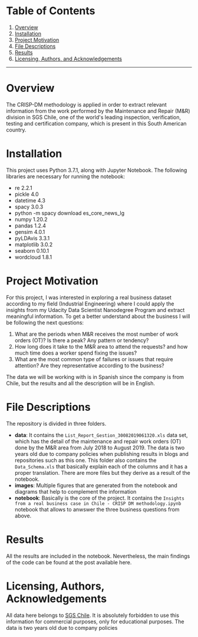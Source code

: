 # Table of Contents

1. [Overview](#overview)
2. [Installation](#installation)
3. [Project Motivation](#motivation)
4. [File Descriptions](#files)
5. [Results](#results)
6. [Licensing, Authors, and Acknowledgements](#licensing)


---

# Overview <a name="overview"></a>

The CRISP-DM methodology is applied in order to extract relevant information from the work performed by the Maintenance and Repair (M&R) division in SGS Chile, one of the world's leading inspection, verification, testing and certification company, which is present in this South American country.

# Installation <a name="installation"></a>

This project uses Python 3.7.1, along with Jupyter Notebook. The following libraries are necessary for running the notebook:
- re 2.2.1
- pickle 4.0
- datetime 4.3
- spacy 3.0.3
- python -m spacy download es_core_news_lg
- numpy 1.20.2
- pandas 1.2.4
- gensim 4.0.1
- pyLDAvis 3.3.1
- matplotlib 3.0.2
- seaborn 0.10.1
- wordcloud 1.8.1

# Project Motivation <a name="motivation"></a>

For this project, I was interested in exploring a real business dataset according to my field (Industrial Engineering) where I could apply the insights from my Udacity Data Scientist Nanodegree Program and extract meaningful information. To get a better understand about the business I will be following the next questions:

1. What are the periods when M&R receives the most number of work orders (OT)? Is there a peak? Any pattern or tendency?
2. How long does it take to the M&R area to  attend the requests? and how much time does a worker spend fixing the issues?
3. What are the most common type of failures or issues that require attention? Are they representative according to the business?

The data we will be working with is in Spanish since the company is from Chile, but the results and all the description will be in English. 

# File Descriptions <a name="files"></a>

The repository is divided in three folders.

- **data**: It contains the `List_Report_Gestion_30082019061320.xls` data set, which has the detail of the maintenance and repair work orders (OT) done by the M&R area from July 2018 to August 2019. The data is two years old due to company policies when publishing results in blogs and repositories such as this one. This folder also contains the `Data_Schema.xls` that basically explain each of the columns and it has a proper translation. There are more files but they derive as a result of the notebook.
- **images**: Multiple figures that are generated from the notebook and diagrams that help to complement the information
- **notebook**: Basically is the core of the project. It contains the `Insights from a real business case in Chile - CRISP DM methodology.ipynb` notebook that allows to anwswer the three business questions from above.


# Results <a name="results"></a>

All the results are included in the notebook. Nevertheless, the main findings of the code can be found at the post available here.


# Licensing, Authors, Acknowledgements <a name="licensing"></a>

All data here belongs to [SGS Chile](https://www.sgs.cl/). It is absolutely forbidden to use this information for commercial purposes, only for educational purposes.
The data is two years old due to company policies
